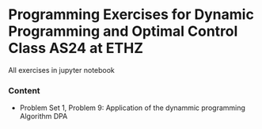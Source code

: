 # Programming Exercises for Dynamic Programming and Optimal Control Class AS24 at ETHZ

All exercises in jupyter notebook

### Content

- Problem Set 1, Problem 9: Application of the dynammic programming Algorithm DPA
